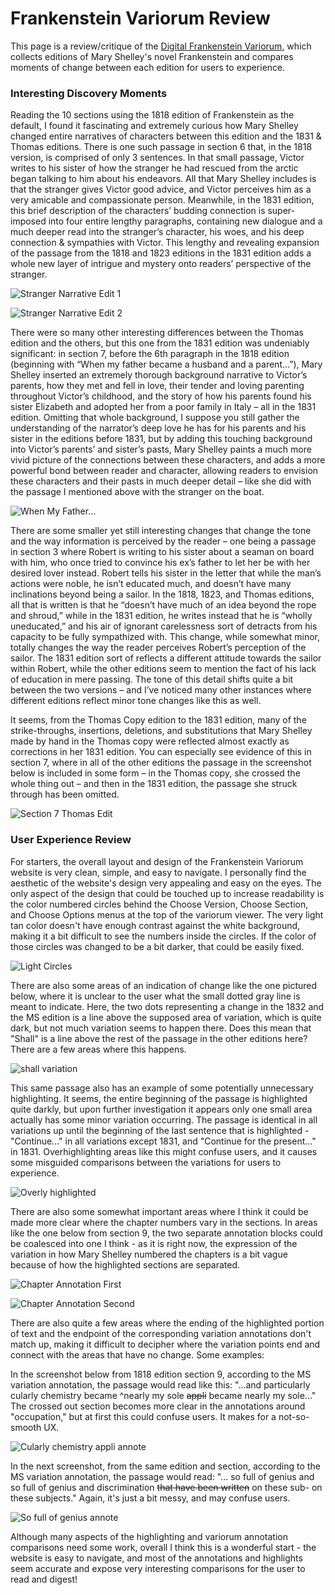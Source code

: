 # Frankenstein Variorum Review

This page is a review/critique of the [Digital Frankenstein Variorum](https://frankensteinvariorum.github.io/viewer/), which collects editions of Mary Shelley's novel Frankenstein and compares moments of change between each edition for users to experience.

### Interesting Discovery Moments

Reading the 10 sections using the 1818 edition of Frankenstein as the default, I found it fascinating and extremely 
curious how Mary Shelley changed entire narratives of characters between this edition and the 1831 & Thomas editions. 
There is one such passage in section 6 that, in the 1818 version, is comprised of only 3 sentences. In that small passage, 
Victor writes to his sister of how the stranger he had rescued from the arctic began talking to him about his endeavors. 
All that Mary Shelley includes is that the stranger gives Victor good advice, and Victor perceives him as a very amicable and compassionate person. 
Meanwhile, in the 1831 edition, this brief description of the characters’ budding connection is super-imposed into four entire lengthy paragraphs, 
containing new dialogue and a much deeper read into the stranger’s character, his woes, and his deep connection & sympathies with Victor. This lengthy and revealing expansion
of the passage from the 1818 and 1823 editions in the 1831 edition adds a whole new layer of intrigue and mystery onto readers’ perspective of the stranger.

![Stranger Narrative Edit 1](images/frankenVVscreenshots/strangernarrativeEdit1831_1.png)

![Stranger Narrative Edit 2](images/frankenVVscreenshots/strangernarrativeEdit1831_2.png)


There were so many other interesting differences between the Thomas edition and the others, but this one from the 1831 edition was undeniably significant: 
in section 7, before the 6th paragraph in the 1818 edition (beginning with “When my father became a husband and a parent...”), Mary Shelley inserted an extremely 
thorough background narrative to Victor’s parents, how they met and fell in love, their tender and loving parenting throughout Victor’s childhood, and the story of how 
his parents found his sister Elizabeth and adopted her from a poor family in Italy – all in the 1831 edition. Omitting that whole background, I suppose you still gather 
the understanding of the narrator’s deep love he has for his parents and his sister in the editions before 1831, but by adding this touching background into Victor’s parents’ 
and sister’s pasts, Mary Shelley paints a much more vivid picture of the connections between these characters, and adds a more powerful bond between reader and character, 
allowing readers to envision these characters and their pasts in much deeper detail – like she did with the passage I mentioned above with the stranger on the boat.

![When My Father...](images/frankenVVscreenshots/when-my-father_1831.png)

There are some smaller yet still interesting changes that change the tone and the way information is perceived by the reader – one being a passage in section 3 where Robert 
is writing to his sister about a seaman on board with him, who once tried to convince his ex’s father to let her be with her desired lover instead. Robert tells his sister 
in the letter that while the man’s actions were noble, he isn’t educated much, and doesn’t have many inclinations beyond being a sailor. In the 1818, 1823, and Thomas editions, 
all that is written is that he “doesn’t have much of an idea beyond the rope and shroud,” while in the 1831 edition, he writes instead that he is “wholly uneducated,” and his air 
of ignorant carelessness sort of detracts from his capacity to be fully sympathized with. This change, while somewhat minor, totally changes the way the reader perceives Robert’s 
perception of the sailor. The 1831 edition sort of reflects a different attitude towards the sailor within Robert, while the other editions seem to mention the fact of his lack 
of education in mere passing. The tone of this detail shifts quite a bit between the two versions – and I’ve noticed many other instances where different editions reflect minor 
tone changes like this as well.

It seems, from the Thomas Copy edition to the 1831 edition, many of the strike-throughs, insertions, deletions, and substitutions that Mary Shelley made by hand 
in the Thomas copy were reflected almost exactly as corrections in her 1831 edition. You can especially see evidence of this in section 7, where in all of the other 
editions the passage in the screenshot below is included in some form – in the Thomas copy, she crossed the whole thing out – and then in the 1831 edition, the passage 
she struck through has been omitted.


![Section 7 Thomas Edit](images/frankenVVscreenshots/sec7Thomasedit.png)


### User Experience Review

For starters, the overall layout and design of the Frankenstein Variorum website is very clean, simple, and easy to navigate. I personally find the aesthetic of the website's design very appealing and easy on the eyes. The only aspect of the design that could be touched up to increase readability is the color numbered circles behind the Choose Version, Choose Section, and Choose Options menus at the top of the variorum viewer. The very light tan color doesn't have enough contrast against the white background, making it a bit difficult to see the numbers inside the circles. If the color of those circles was changed to be a bit darker, that could be easily fixed. 

![Light Circles](images/frankenVVscreenshots/numbered-circles.png)

There are also some areas of an indication of change like the one pictured below, where it is unclear to the user what the small dotted gray line is meant to indicate. Here, the two dots representing a change in the 1832 and the MS edition is a line above the supposed area of variation, which is quite dark, but not much variation seems to happen there. Does this mean that "Shall" is a line above the rest of the passage in the other editions here? There are a few areas where this happens.

![shall variation](images/frankenVVscreenshots/shall-variation-indication.png)

This same passage also has an example of some potentially unnecessary highlighting. It seems, the entire beginning of the passage is highlighted quite darkly, but upon further investigation it appears only one small area actually has some minor variation occurring. The passage is identical in all variations up until the beginning of the last sentence that is highlighted - "Continue..." in all variations except 1831, and "Continue for the present..." in 1831. Overhighlighting areas like this might confuse users, and it causes some misguided comparisons between the variations for users to experience.

![Overly highlighted](images/frankenVVscreenshots/overly-highlighted-area.png)

There are also some somewhat important areas where I think it could be made more clear where the chapter numbers vary in the sections. In areas like the one below from section 9, the two separate annotation blocks could be coalesced into one I think - as it is right now, the expression of the variation in how Mary Shelley numbered the chapters is a bit vague because of how the highlighted sections are separated.

![Chapter Annotation First](images/frankenVVscreenshots/chapter-variation.png)

![Chapter Annotation Second](images/frankenVVscreenshots/chapter-variation_second.png)

There are also quite a few areas where the ending of the highlighted portion of text and the endpoint of the corresponding variation annotations don't match up, making it difficult to decipher where the variation points end and connect with the areas that have no change. Some examples:

In the screenshot below from 1818 edition section 9, according to the MS variation annotation, the passage would read like this: 
"...and particularly cularly chemistry became ^nearly  my sole ~~appli~~ became nearly my sole..." 
The crossed out section becomes more clear in the annotations around "occupation," but at first this could confuse users. It makes for a not-so-smooth UX.

![Cularly chemistry appli annote](images/frankenVVscreenshots/unclear-variation-endpoint_2.png)

In the next screenshot, from the same edition and section, according to the MS variation annotation, the passage would read: 
"... so full of genius and so full of genius and discrimination ~~that have been written~~ on these sub- on these subjects."
Again, it's just a bit messy, and may confuse users.

![So full of genius annote](images/frankenVVscreenshots/unclear-variation-endpoint.png)

Although many aspects of the highlighting and variorum annotation comparisons need some work, overall I think this is a wonderful start - the website is easy to navigate, and most of the annotations and highlights seem accurate and expose very interesting comparisons for the user to read and digest!
